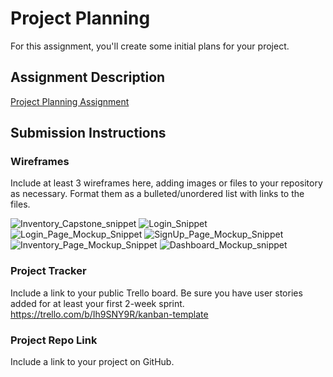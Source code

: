 # Project Planning
For this assignment, you'll create some initial plans for your project.

## Assignment Description
[Project Planning Assignment](https://education.launchcode.org/liftoff/modules/assignments/project-planning)

## Submission Instructions

### Wireframes

Include at least 3 wireframes here, adding images or files to your repository as necessary. Format them as a bulleted/unordered list with links to the files.


![Inventory_Capstone_snippet](https://user-images.githubusercontent.com/54514754/234161090-4e116903-3030-4809-8831-c73ee129747f.PNG)
![Login_Snippet](https://user-images.githubusercontent.com/54514754/234161105-c8b1f74e-0de4-44e7-bf6e-34f483bdcd9a.PNG)
![Login_Page_Mockup_Snippet](https://user-images.githubusercontent.com/54514754/234161117-7888d5bc-6f5b-4b58-9eae-c3e0e8ce006e.PNG)
![SignUp_Page_Mockup_Snippet](https://user-images.githubusercontent.com/54514754/234161132-d1a334d1-b939-4bd6-ad0b-b2c3f5cd0982.PNG)
![Inventory_Page_Mockup_Snippet](https://user-images.githubusercontent.com/54514754/234161142-5a8d666e-924b-40b2-9bac-62241d89a7e5.PNG)
![Dashboard_Mockup_snippet](https://user-images.githubusercontent.com/54514754/234161151-ac2af720-c77b-4994-84ec-24944409c18d.PNG)

### Project Tracker

Include a link to your public Trello board. Be sure you have user stories added for at least your first 2-week sprint.
https://trello.com/b/Ih9SNY9R/kanban-template

### Project Repo Link

Include a link to your project on GitHub.
